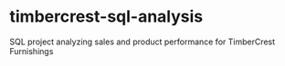 # timbercrest-sql-analysis
SQL project analyzing sales and product performance for TimberCrest Furnishings
